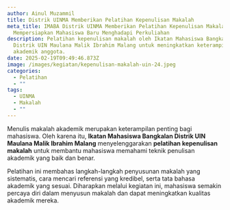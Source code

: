 ```yaml
---
author: Ainul Muzammil
title: Distrik UINMA Memberikan Pelatihan Kepenulisan Makalah
meta_title: IMABA Distrik UINMA Memberikan Pelatihan Kepenulisan Makalah Untuk
  Mempersiapkan Mahasiswa Baru Menghadapi Perkuliahan
description: Pelatihan kepenulisan makalah oleh Ikatan Mahasiswa Bangkalan
  Distrik UIN Maulana Malik Ibrahim Malang untuk meningkatkan keterampilan
  akademik anggota.
date: 2025-02-19T09:49:46.873Z
image: /images/kegiatan/kepenulisan-makalah-uin-24.jpeg
categories:
  - Pelatihan
  - ""
tags:
  - UINMA
  - Makalah
  - ""
---
```

Menulis makalah akademik merupakan keterampilan penting bagi mahasiswa. Oleh karena itu, **Ikatan Mahasiswa Bangkalan Distrik UIN Maulana Malik Ibrahim Malang** menyelenggarakan **pelatihan kepenulisan makalah** untuk membantu mahasiswa memahami teknik penulisan akademik yang baik dan benar.

Pelatihan ini membahas langkah-langkah penyusunan makalah yang sistematis, cara mencari referensi yang kredibel, serta tata bahasa akademik yang sesuai. Diharapkan melalui kegiatan ini, mahasiswa semakin percaya diri dalam menyusun makalah dan dapat meningkatkan kualitas akademik mereka.